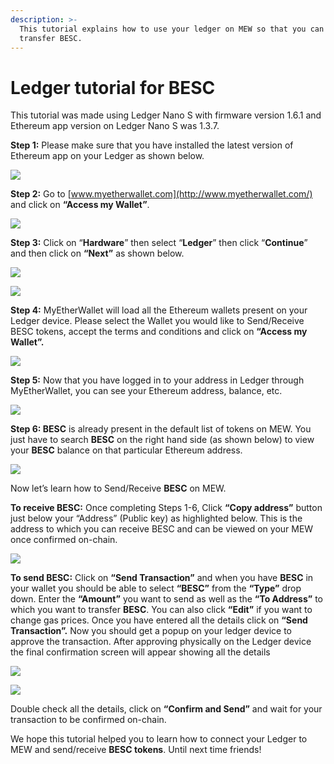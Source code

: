 ```yaml
---
description: >-
  This tutorial explains how to use your ledger on MEW so that you can vie and
  transfer BESC.
---
```


# Ledger tutorial for BESC

This tutorial was made using Ledger Nano S with firmware version 1.6.1 and Ethereum app version on Ledger Nano S was 1.3.7.

**Step 1:** Please make sure that you have installed the latest version of Ethereum app on your Ledger as shown below.

![](../.gitbook/assets/1%20%281%29.png)

**Step 2:** Go to [www.myetherwallet.com](http://www.myetherwallet.com/) and click on **“Access my Wallet”**.

![](../.gitbook/assets/2%20%281%29.png)

**Step 3:** Click on “**Hardware**” then select “**Ledger**” then click “**Continue**” and then click on **“Next”** as shown below.

![](../.gitbook/assets/3%20%282%29.png)

![](../.gitbook/assets/4%20%284%29.png)

**Step 4:** MyEtherWallet will load all the Ethereum wallets present on your Ledger device. Please select the Wallet you would like to Send/Receive BESC tokens, accept the terms and conditions and click on **“Access my Wallet”.**

![](../.gitbook/assets/5.png)

**Step 5:** Now that you have logged in to your address in Ledger through MyEtherWallet, you can see your Ethereum address, balance, etc.

![](../.gitbook/assets/6%20%282%29.png)

**Step 6: BESC** is already present in the default list of tokens on MEW. You just have to search **BESC** on the right hand side \(as shown below\) to view your **BESC** balance on that particular Ethereum address.

![](../.gitbook/assets/7%20%281%29.png)

Now let’s learn how to Send/Receive **BESC** on MEW.

**To receive BESC:** Once completing Steps 1-6, Click **“Copy address”** button just below your “Address” \(Public key\) as highlighted below. This is the address to which you can receive BESC and can be viewed on your MEW once confirmed on-chain.

![](../.gitbook/assets/8%20%282%29.png)

**To send BESC:** Click on **“Send Transaction”** and when you have **BESC** in your wallet you should be able to select **“BESC”** from the **“Type”** drop down. Enter the **“Amount”** you want to send as well as the **“To Address”** to which you want to transfer **BESC**. You can also click **“Edit”** if you want to change gas prices. Once you have entered all the details click on **“Send Transaction”.** Now you should get a popup on your ledger device to approve the transaction. After approving physically on the Ledger device the final confirmation screen will appear showing all the details

![](../.gitbook/assets/9.png)

![](../.gitbook/assets/10%20%282%29.png)

Double check all the details, click on **“Confirm and Send”** and wait for your transaction to be confirmed on-chain.

We hope this tutorial helped you to learn how to connect your Ledger to MEW and send/receive **BESC tokens**. Until next time friends!

